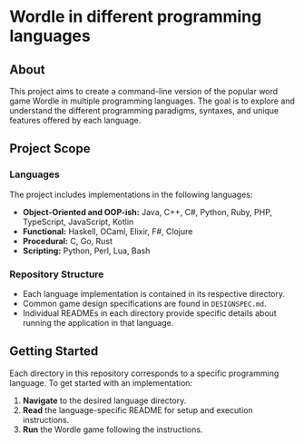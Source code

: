 # Wordle in different programming languages

## About

This project aims to create a command-line version of the popular word game Wordle in multiple programming languages. The goal is to explore and understand the different programming paradigms, syntaxes, and unique features offered by each language. 

## Project Scope

### Languages

The project includes implementations in the following languages:

- **Object-Oriented and OOP-ish:** Java, C++, C#, Python, Ruby, PHP, TypeScript, JavaScript, Kotlin
- **Functional:** Haskell, OCaml, Elixir, F#, Clojure
- **Procedural:** C, Go, Rust
- **Scripting:** Python, Perl, Lua, Bash

### Repository Structure

- Each language implementation is contained in its respective directory.
- Common game design specifications are found in `DESIGNSPEC.md`.
- Individual READMEs in each directory provide specific details about running the application in that language.

## Getting Started

Each directory in this repository corresponds to a specific programming language. To get started with an implementation:

1. **Navigate** to the desired language directory.
2. **Read** the language-specific README for setup and execution instructions.
3. **Run** the Wordle game following the instructions.
